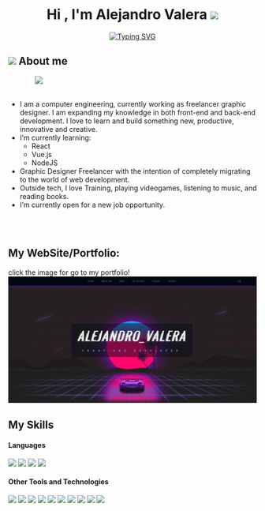 <h1 align="center"><b>Hi , I'm Alejandro Valera </b><img src="https://media.giphy.com/media/hvRJCLFzcasrR4ia7z/giphy.gif" width="35"></h1>

<p align="center">
  <a href="https://git.io/typing-svg"><img src="https://readme-typing-svg.herokuapp.com?font=Fira+Code&duration=3000&pause=500&center=true&multiline=true&width=435&height=60&lines=Web+Developer;Graphic+Designer" alt="Typing SVG" /></a>
</p>

## <picture><img src = "https://github.com/7oSkaaa/7oSkaaa/blob/main/Images/about_me.gif?raw=true" width = 50px></picture> About me

<picture> <img align="right" src="https://github.com/7oSkaaa/7oSkaaa/blob/main/Images/Right_Side.gif?raw=true" width = 450px></picture>

<br><br>

- I am a computer engineering, currently working as freelancer graphic designer. I am expanding my knowledge in both front-end and back-end development. I love to learn and build something new, productive, innovative and creative.
- I’m currently learning:
    - React
    - Vue.js
    - NodeJS
- Graphic Designer Freelancer with the intention of completely migrating to the world of web development.
- Outside tech, I love Training, playing videogames, listening to music, and reading books.
- I’m currently open for a new job opportunity.

<br><br>

## My WebSite/Portfolio:
click the image for go to my portfolio!
<a href="https://alejandro-valera-portfolio.netlify.app"><img src="https://github.com/GwynbleiddDev/GwynbleiddDev/blob/main/portfolio.png?raw=true" alt="img portfolio"></a>


## My Skills 

<h4> Languages </h4>
<span> 
  <img src="https://img.shields.io/badge/HTML5-E34F26?style=for-the-badge&logo=html5&logoColor=white">
  <img src="https://img.shields.io/badge/CSS3-1572B6?style=for-the-badge&logo=css3&logoColor=white">
  <img src="https://img.shields.io/badge/JavaScript-F7DF1E?style=for-the-badge&logo=javascript&logoColor=black">
  <img src="https://img.shields.io/badge/php-%23777BB4.svg?style=for-the-badge&logo=php&logoColor=white">
 
</span>


<h4> Other Tools and Technologies </h4>
<span>
  <img src="https://img.shields.io/badge/SASS-hotpink.svg?style=for-the-badge&logo=SASS&logoColor=white">
  <img src="https://img.shields.io/badge/bootstrap-%238511FA.svg?style=for-the-badge&logo=bootstrap&logoColor=white">
  <img src="https://img.shields.io/badge/tailwindcss-%2338B2AC.svg?style=for-the-badge&logo=tailwind-css&logoColor=white">
  <img src="https://img.shields.io/badge/node.js-6DA55F?style=for-the-badge&logo=node.js&logoColor=white">
  <img src="https://img.shields.io/badge/react-%2320232a.svg?style=for-the-badge&logo=react&logoColor=%2361DAFB">
  <img src="https://img.shields.io/badge/vuejs-%2335495e.svg?style=for-the-badge&logo=vuedotjs&logoColor=%234FC08D">
  <img src="https://img.shields.io/badge/MySQL-00000F?style=for-the-badge&logo=mysql&logoColor=white">
  <img src="https://img.shields.io/badge/Visual%20Studio%20Code-0078d7.svg?style=for-the-badge&logo=visual-studio-code&logoColor=white">
  <img src="https://img.shields.io/badge/adobe%20photoshop-%2331A8FF.svg?style=for-the-badge&logo=adobe%20photoshop&logoColor=white">
  <img src="https://img.shields.io/badge/adobe%20illustrator-%23FF9A00.svg?style=for-the-badge&logo=adobe%20illustrator&logoColor=white">

</span>
